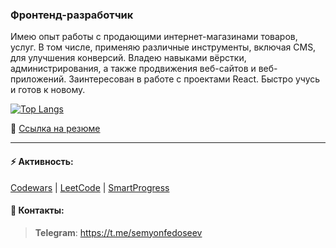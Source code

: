 ### Фронтенд-разработчик
Имею опыт работы с продающими интернет-магазинами товаров, услуг. В том числе, применяю различные инструменты, включая CMS, для улучшения конверсий. Владею навыками вёрстки, администрирования, а также продвижения веб-сайтов и веб-приложений. Заинтересован в работе с проектами React. Быстро учусь и готов к новому.

[![Top Langs](https://github-readme-stats.vercel.app/api/top-langs/?username=fedoseevsm&layout=compact)](https://github.com/fedoseevsm?tab=repositories)

📰 [Ссылка на резюме](https://github.com/FedoseevSM/fedoseevsm/blob/main/%D0%A0%D0%B5%D0%B7%D1%8E%D0%BC%D0%B5%20Middle%20Frontend-%D1%80%D0%B0%D0%B7%D1%80%D0%B0%D0%B1%D0%BE%D1%82%D1%87%D0%B8%D0%BA%20TypeScript%20React.pdf)

---

#### ⚡ Активность:
[Codewars](https://www.codewars.com/users/semyonfedoseev) | [LeetCode](https://leetcode.com/samgxlden) | [SmartProgress](https://smartprogress.do/user/682911)
#### 💬 Контакты:
> **Telegram**: <https://t.me/semyonfedoseev>
